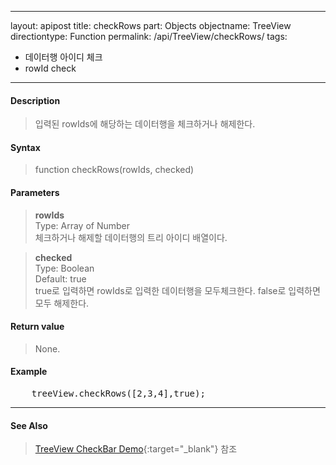  ---
layout: apipost
title: checkRows
part: Objects
objectname: TreeView
directiontype: Function
permalink: /api/TreeView/checkRows/
tags:
 - 데이터행 아이디 체크
 - rowId check
---


#### Description

> 입력된 rowIds에 해당하는 데이터행을 체크하거나 해제한다.

#### Syntax

> function checkRows(rowIds, checked)  

#### Parameters

> **rowIds**  
> Type: Array of Number  
> 체크하거나 해제할 데이터행의 트리 아이디 배열이다.  

> **checked**  
> Type: Boolean  
> Default: true  
> true로 입력하면 rowIds로 입력한 데이터행을 모두체크한다. false로 입력하면 모두 해제한다.  

#### Return value

> None.

#### Example

<pre class="prettyprint">
    treeView.checkRows([2,3,4],true);
</pre>

---

#### See Also

> [TreeView CheckBar Demo](http://demo.realgrid.net/Demo/TreeCheckBar){:target="_blank"} 참조    
